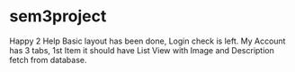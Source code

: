 # sem3project
Happy 2 Help
Basic layout has been done, Login check is left.
My Account has 3 tabs, 1st Item it should have List View with Image and Description fetch from database.
